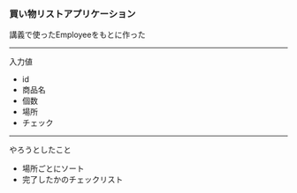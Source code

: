 ### 買い物リストアプリケーション

講義で使ったEmployeeをもとに作った

------

入力値
- id
- 商品名
- 個数
- 場所
- チェック
-----
やろうとしたこと
- 場所ごとにソート
- 完了したかのチェックリスト

